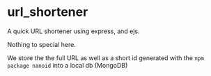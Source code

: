 # url_shortener
A quick URL shortener using express, and ejs.

Nothing to special here. 

We store the the full URL as well as a short id generated with the `npm package nanoid` into a local db (MongoDB)
